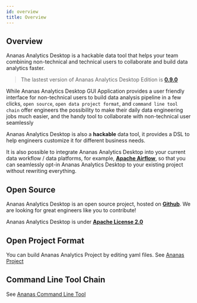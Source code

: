 ```yaml
---
id: overview
title: Overview
---
```


## Overview

Ananas Analytics Desktop is a hackable data tool that helps your team combining non-technical and technical users to collaborate and build data analytics faster.

> The lastest version of Ananas Analytics Desktop Edition is [**0.9.0**](../downloads/v0.9.0)

While Ananas Analytics Desktop GUI Application provides a user friendly interface for non-technical users to build data analysis pipeline in a few clicks, `open source`, `open data project format`, and `command line tool chain` offer engineers the possibility to make their daily data engineering jobs much easier, and the handy tool to collaborate with non-technical user seamlessly  

Ananas Analytics Desktop is also a **hackable** data tool, it provides a DSL to help engineers customize it for different business needs.

It is also possible to integrate Ananas Analytics Desktop into your current data workflow / data platforms, for example, [**Apache Airflow**](https://airflow.apache.org/), so that you can seamlessly opt-in Ananas Analytics Desktop to your existing project without rewriting everything.

## Open Source 

Ananas Analytics Desktop is an open source project, hosted on [**Github**](https://github.com/ananas-analytics/ananas-desktop). We are looking for great engineers like you to contribute!

Ananas Analytics Desktop is under [**Apache License 2.0**](https://github.com/ananas-analytics/ananas-desktop/blob/master/LICENSE.md)

## Open Project Format

You can build Ananas Analytics Project by editing yaml files. See [Ananas Project](project-overview)

## Command Line Tool Chain

See [Ananas Command Line Tool](cli-overview)
